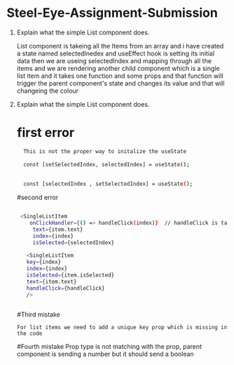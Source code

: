 # Steel-Eye-Assignment-Submission
1) Explain what the simple List component does. 

    List component is takeing all the Items from an array and i have created a state named selectedInedex and useEffect hook is setting its initial data then we are useing selectedIndex and mapping through all the items and we are rendering another child component which is a single list item and it takes one function and some props and that function will trigger the parent component's state and changes its value and that will changeing the colour 
    
2) Explain what the simple List component does.
   
   # first error
   ```bash
     This is not the proper way to initalize the useState
     
     const [setSelectedIndex, selectedIndex] = useState();
     
     
     const [selectedIndex , setSelectedIndex] = useState();
     ```
     #second error
     ```bash
     
      <SingleListItem
         onClickHandler={() => handleClick(index)}  // handleClick is takeing the index this is a problem
          text={item.text}
          index={index}
          isSelected={selectedIndex}
          
        <SingleListItem 
        key={index}   
        index={index} 
        isSelected={item.isSelected} 
        text={item.text} 
        handleClick={handleClick}
        />
      
     ```
     #Third mistake
      
       For list items we need to add a unique key prop which is missing in the code
      
      #Fourth mistake
        Prop type is not matching with the prop, parent component is sending a number but it should send a boolean 
        
        
